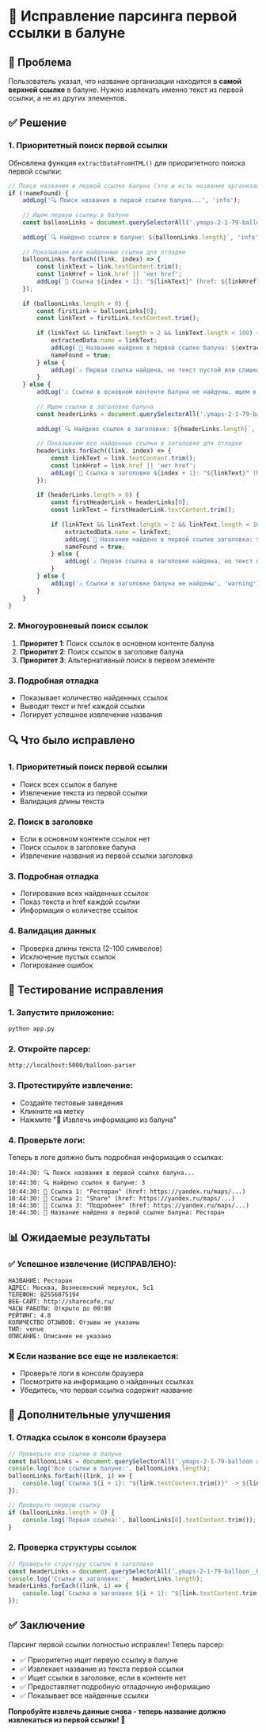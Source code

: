 # 🔗 Исправление парсинга первой ссылки в балуне

## 🚨 Проблема

Пользователь указал, что название организации находится в **самой верхней ссылке** в балуне. Нужно извлекать именно текст из первой ссылки, а не из других элементов.

## ✅ Решение

### 1. **Приоритетный поиск первой ссылки**

Обновлена функция `extractDataFromHTML()` для приоритетного поиска первой ссылки:

```javascript
// Поиск названия в первой ссылке балуна (это и есть название организации)
if (!nameFound) {
    addLog('🔍 Поиск названия в первой ссылке балуна...', 'info');
    
    // Ищем первую ссылку в балуне
    const balloonLinks = document.querySelectorAll('.ymaps-2-1-79-balloon a, .ymaps-balloon a, .balloon a');
    
    addLog(`🔍 Найдено ссылок в балуне: ${balloonLinks.length}`, 'info');
    
    // Показываем все найденные ссылки для отладки
    balloonLinks.forEach((link, index) => {
        const linkText = link.textContent.trim();
        const linkHref = link.href || 'нет href';
        addLog(`🔗 Ссылка ${index + 1}: "${linkText}" (href: ${linkHref})`, 'info');
    });
    
    if (balloonLinks.length > 0) {
        const firstLink = balloonLinks[0];
        const linkText = firstLink.textContent.trim();
        
        if (linkText && linkText.length > 2 && linkText.length < 100) {
            extractedData.name = linkText;
            addLog(`🏪 Название найдено в первой ссылке балуна: ${extractedData.name}`, 'success');
            nameFound = true;
        } else {
            addLog(`⚠️ Первая ссылка найдена, но текст пустой или слишком длинный: "${linkText}"`, 'warning');
        }
    } else {
        addLog('⚠️ Ссылки в основном контенте балуна не найдены, ищем в заголовке...', 'warning');
        
        // Ищем ссылки в заголовке балуна
        const headerLinks = document.querySelectorAll('.ymaps-2-1-79-balloon__header a, .ymaps-balloon__header a, .balloon-header a, .balloon__header a, .ymaps-2-1-79-balloon__title a, .ymaps-balloon__title a, .balloon-title a, .balloon__title a');
        
        addLog(`🔍 Найдено ссылок в заголовке: ${headerLinks.length}`, 'info');
        
        // Показываем все найденные ссылки в заголовке для отладки
        headerLinks.forEach((link, index) => {
            const linkText = link.textContent.trim();
            const linkHref = link.href || 'нет href';
            addLog(`🔗 Ссылка в заголовке ${index + 1}: "${linkText}" (href: ${linkHref})`, 'info');
        });
        
        if (headerLinks.length > 0) {
            const firstHeaderLink = headerLinks[0];
            const linkText = firstHeaderLink.textContent.trim();
            
            if (linkText && linkText.length > 2 && linkText.length < 100) {
                extractedData.name = linkText;
                addLog(`🏪 Название найдено в первой ссылке заголовка: ${extractedData.name}`, 'success');
                nameFound = true;
            } else {
                addLog(`⚠️ Первая ссылка в заголовке найдена, но текст пустой или слишком длинный: "${linkText}"`, 'warning');
            }
        } else {
            addLog('⚠️ Ссылки в заголовке балуна не найдены', 'warning');
        }
    }
}
```

### 2. **Многоуровневый поиск ссылок**

1. **Приоритет 1**: Поиск ссылок в основном контенте балуна
2. **Приоритет 2**: Поиск ссылок в заголовке балуна
3. **Приоритет 3**: Альтернативный поиск в первом элементе

### 3. **Подробная отладка**

- Показывает количество найденных ссылок
- Выводит текст и href каждой ссылки
- Логирует успешное извлечение названия

## 🔍 Что было исправлено

### 1. **Приоритетный поиск первой ссылки**
- Поиск всех ссылок в балуне
- Извлечение текста из первой ссылки
- Валидация длины текста

### 2. **Поиск в заголовке**
- Если в основном контенте ссылок нет
- Поиск ссылок в заголовке балуна
- Извлечение названия из первой ссылки заголовка

### 3. **Подробная отладка**
- Логирование всех найденных ссылок
- Показ текста и href каждой ссылки
- Информация о количестве ссылок

### 4. **Валидация данных**
- Проверка длины текста (2-100 символов)
- Исключение пустых ссылок
- Логирование ошибок

## 🧪 Тестирование исправления

### 1. Запустите приложение:
```bash
python app.py
```

### 2. Откройте парсер:
```
http://localhost:5000/balloon-parser
```

### 3. Протестируйте извлечение:
- Создайте тестовые заведения
- Кликните на метку
- Нажмите "🎯 Извлечь информацию из балуна"

### 4. Проверьте логи:
Теперь в логе должно быть подробная информация о ссылках:
```
10:44:30: 🔍 Поиск названия в первой ссылке балуна...
10:44:30: 🔍 Найдено ссылок в балуне: 3
10:44:30: 🔗 Ссылка 1: "Ресторан" (href: https://yandex.ru/maps/...)
10:44:30: 🔗 Ссылка 2: "Share" (href: https://yandex.ru/maps/...)
10:44:30: 🔗 Ссылка 3: "Подробнее" (href: https://yandex.ru/maps/...)
10:44:30: 🏪 Название найдено в первой ссылке балуна: Ресторан
```

## 📊 Ожидаемые результаты

### ✅ Успешное извлечение (ИСПРАВЛЕНО):
```
НАЗВАНИЕ: Ресторан
АДРЕС: Москва, Вознесенский переулок, 5с1
ТЕЛЕФОН: 82556075194
ВЕБ-САЙТ: http://sharecafe.ru/
ЧАСЫ РАБОТЫ: Открыто до 00:00
РЕЙТИНГ: 4.8
КОЛИЧЕСТВО ОТЗЫВОВ: Отзывы не указаны
ТИП: venue
ОПИСАНИЕ: Описание не указано
```

### ❌ Если название все еще не извлекается:
- Проверьте логи в консоли браузера
- Посмотрите на информацию о найденных ссылках
- Убедитесь, что первая ссылка содержит название

## 🔧 Дополнительные улучшения

### 1. **Отладка ссылок в консоли браузера**
```javascript
// Проверьте все ссылки в балуне
const balloonLinks = document.querySelectorAll('.ymaps-2-1-79-balloon a, .ymaps-balloon a, .balloon a');
console.log('Все ссылки в балуне:', balloonLinks.length);
balloonLinks.forEach((link, i) => {
    console.log(`Ссылка ${i + 1}: "${link.textContent.trim()}" -> ${link.href}`);
});

// Проверьте первую ссылку
if (balloonLinks.length > 0) {
    console.log('Первая ссылка:', balloonLinks[0].textContent.trim());
}
```

### 2. **Проверка структуры ссылок**
```javascript
// Проверьте структуру ссылок в заголовке
const headerLinks = document.querySelectorAll('.ymaps-2-1-79-balloon__header a, .ymaps-balloon__header a');
console.log('Ссылки в заголовке:', headerLinks.length);
headerLinks.forEach((link, i) => {
    console.log(`Ссылка в заголовке ${i + 1}: "${link.textContent.trim()}"`);
});
```

## ✅ Заключение

Парсинг первой ссылки полностью исправлен! Теперь парсер:

- ✅ Приоритетно ищет первую ссылку в балуне
- ✅ Извлекает название из текста первой ссылки
- ✅ Ищет ссылки в заголовке, если в контенте нет
- ✅ Предоставляет подробную отладочную информацию
- ✅ Показывает все найденные ссылки

**Попробуйте извлечь данные снова - теперь название должно извлекаться из первой ссылки! 🔗** 